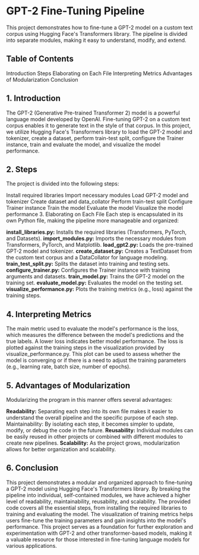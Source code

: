 # GPT-2 Fine-Tuning Pipeline
This project demonstrates how to fine-tune a GPT-2 model on a custom text corpus using Hugging Face's Transformers library. The pipeline is divided into separate modules, making it easy to understand, modify, and extend.

## Table of Contents
Introduction
Steps
Elaborating on Each File
Interpreting Metrics
Advantages of Modularization
Conclusion

## 1. Introduction
The GPT-2 (Generative Pre-trained Transformer 2) model is a powerful language model developed by OpenAI. Fine-tuning GPT-2 on a custom text corpus enables it to generate text in the style of that corpus. In this project, we utilize Hugging Face's Transformers library to load the GPT-2 model and tokenizer, create a dataset, perform train-test split, configure the Trainer instance, train and evaluate the model, and visualize the model performance.

## 2. Steps
The project is divided into the following steps:

Install required libraries
Import necessary modules
Load GPT-2 model and tokenizer
Create dataset and data_collator
Perform train-test split
Configure Trainer instance
Train the model
Evaluate the model
Visualize the model performance
3. Elaborating on Each File
Each step is encapsulated in its own Python file, making the pipeline more manageable and organized:

**install_libraries.py:** Installs the required libraries (Transformers, PyTorch, and Datasets).
**import_modules.py:** Imports the necessary modules from Transformers, PyTorch, and Matplotlib.
**load_gpt2.py:** Loads the pre-trained GPT-2 model and tokenizer.
**create_dataset.py:** Creates a TextDataset from the custom text corpus and a DataCollator for language modeling.
**train_test_split.py:** Splits the dataset into training and testing sets.
**configure_trainer.py:** Configures the Trainer instance with training arguments and datasets.
**train_model.py:** Trains the GPT-2 model on the training set.
**evaluate_model.py:** Evaluates the model on the testing set.
**visualize_performance.py:** Plots the training metrics (e.g., loss) against the training steps.

## 4. Interpreting Metrics
The main metric used to evaluate the model's performance is the loss, which measures the difference between the model's predictions and the true labels. A lower loss indicates better model performance. The loss is plotted against the training steps in the visualization provided by visualize_performance.py. This plot can be used to assess whether the model is converging or if there is a need to adjust the training parameters (e.g., learning rate, batch size, number of epochs).

## 5. Advantages of Modularization
Modularizing the program in this manner offers several advantages:

**Readability:** Separating each step into its own file makes it easier to understand the overall pipeline and the specific purpose of each step.
Maintainability: By isolating each step, it becomes simpler to update, modify, or debug the code in the future.
**Reusability:** Individual modules can be easily reused in other projects or combined with different modules to create new pipelines.
**Scalability:** As the project grows, modularization allows for better organization and scalability.

## 6. Conclusion
This project demonstrates a modular and organized approach to fine-tuning a GPT-2 model using Hugging Face's Transformers library. By breaking the pipeline into individual, self-contained modules, we have achieved a higher level of readability, maintainability, reusability, and scalability. The provided code covers all the essential steps, from installing the required libraries to training and evaluating the model. The visualization of training metrics helps users fine-tune the training parameters and gain insights into the model's performance. This project serves as a foundation for further exploration and experimentation with GPT-2 and other transformer-based models, making it a valuable resource for those interested in fine-tuning language models for various applications.

